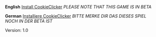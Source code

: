 **English** [Install CookieClicker](https://github.com/K4sperl/cookie_clicker.bat/blob/main/CookieFiles_1.0.zip)
*PLEASE NOTE THAT THIS GAME IS IN BETA*

**German** [Installiere CookieClicker](https://github.com/K4sperl/cookie_clicker.bat/blob/main/CookieFiles_1.0.zip)
*BITTE MERKE DIR DAS DIESES SPIEL NOCH IN DER BETA IST*

Version: 1.0
